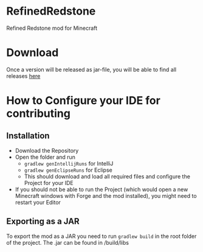 # RefinedRedstone
Refined Redstone mod for Minecraft

# Download
Once a version will be released as jar-file, you will be able to find all releases [here](https://github.com/Okaghana/RefinedRedstone/releases)

# How to Configure your IDE for contributing
## Installation
- Download the Repository
- Open the folder and run 
    - `gradlew genIntellijRuns` for IntelliJ
    - `gradlew genEclipseRuns` for Eclipse
    - This should download and load all required files and configure the Project for your IDE
- If you should not be able to run the Project (which would open a new Minecraft windows with
  Forge and the mod installed), you might need to restart your Editor

## Exporting as a JAR
To export the mod as a JAR you need to run `gradlew build` in the root folder of the project.
The .jar can be found in /build/libs
